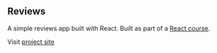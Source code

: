 ## Reviews

A simple reviews app built with React. Built as part of a <a href="https://www.udemy.com/course/react-tutorial-and-projects-course/">React course</a>.

Visit <a href="https://er-reviews.netlify.app">project site</a>
